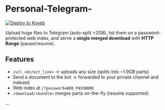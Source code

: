 # Personal-Telegram-


[![Deploy to Koyeb](https://www.koyeb.com/deploy/button.svg)](https://app.koyeb.com/deploy?repository=https://github.com/sobyatom/Personal-Telegram-bot)

Upload huge files to Telegram (auto-split >2GB), list them on a password-protected web index, and serve a **single merged download** with **HTTP Range** (pause/resume).

## Features
- `/url <direct_link>` → uploads any size (splits into ~1.9GB parts)
- Send a document to the bot → forwarded to your private channel and indexed
- Web index at `/?password=WEB_PASSWORD`
- `/download/<bundle>` merges parts on-the-fly (resume supported)

...

